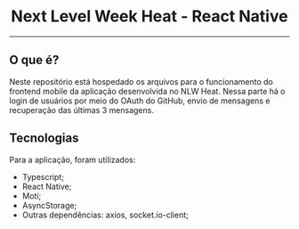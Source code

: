 <h1 align="center">Next Level Week Heat - React Native</h1>

---

## O que é?

Neste repositório está hospedado os arquivos para o funcionamento do frontend mobile da aplicação desenvolvida no NLW Heat. Nessa parte há o login
de usuários por meio do OAuth do GitHub, envio de mensagens e recuperação das últimas 3 mensagens.

## Tecnologias

Para a aplicação, foram utilizados:

-   Typescript;
-   React Native;
-   Moti;
-   AsyncStorage;
-   Outras dependências: axios, socket<area>.io-client;
